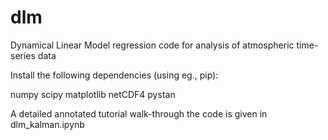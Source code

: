 # dlm

Dynamical Linear Model regression code for analysis of atmospheric time-series data

Install the following dependencies (using eg., pip):

numpy
scipy
matplotlib
netCDF4
pystan

A detailed annotated tutorial walk-through the code is given in dlm_kalman.ipynb
